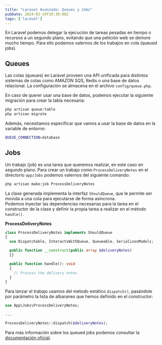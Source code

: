 ```yaml
---
title: "Laravel Avanzado: Queues y Jobs"
pubDate: 2024-02-29T19:30:00Z
tags: ['laravel']
---
```

En Laravel podemos delegar la ejecución de tareas pesadas en tiempo o recursos a un segundo plano, evitando que una petición web se demore mucho tiempo. Para ello podemos valernos de los trabajos en cola (queued jobs).

## Queues
Las colas (queues) en Laravel proveen una API unificada para distintos sistemas de colas como AMAZON SQS, Redis o una base de datos relacional. La configuración se almacena en el archivo `config/queue.php`.

En caso de querer usar una base de datos, podemos ejecutar la siguiente migración para crear la tabla necesaria:
```bash
php artisan queue:table
php artisan migrate
```
Además, necesitamos especificar que vamos a usar la base de datos en la variable de entorno:
```bash
QUEUE_CONNECTION=database
```

## Jobs
Un trabajo (job) es una tarea que queremos realizar, en este caso en segundo plano. Para crear un trabajo como `ProcessDeliveryNotes` en el directorio `app/Jobs` podemos valernos del siguiente comando:
```bash
php artisan make:job ProcessDeliveryNotes
```

La clase generada implementa la interfaz `ShouldQueue`, que le permite ser movida a una cola para ejecutarse de forma asíncrona.  
Podemos inyectar las dependencias necesarias para la tarea en el constructor de la clase y definir la propia tarea a realizar en el método `handle()`.

**ProcessDeliveryNotes**
```php
class ProcessDeliveryNotes implements ShouldQueue
{
  use Dispatchable, InteractsWithQueue, Queueable, SerializesModels;

  public function __construct(public array $deliveryNotes)
  {}

  public function handle(): void
  {
    // Process the delivery notes
  }
}
```

Para lanzar el trabajo usamos del método estático `dispatch()`, pasándole por parámetro la lista de albaranes que hemos definido en el constructor:
```php
use App\Jobs\ProcessDeliveryNotes;

...

ProcessDeliveryNotes::dispatch($deliveryNotes);
```

Para más información sobre los queued jobs podemos consultar la <a href="https://laravel.com/docs/11.x/queues" target="_blank">documentación oficial</a>.
